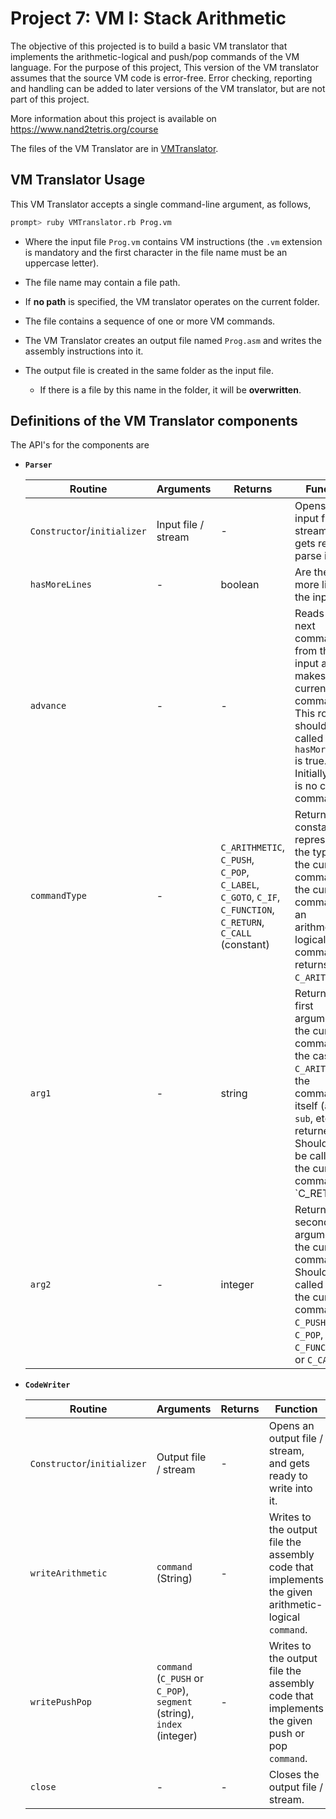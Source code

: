 # Project 7: VM I: Stack Arithmetic

The objective of this projected is to build a basic VM translator that implements the arithmetic-logical and push/pop commands of the VM language. For the purpose of this project, This version of the VM translator assumes that the source VM code is error-free. Error checking, reporting and handling can be added to later versions of the VM translator, but are not part of this project.

More information about this project is available on https://www.nand2tetris.org/course

The files of the VM Translator are in [VMTranslator](https://github.com/gpm22/ossu-projects/tree/main/Nand2Tetris/nand2tetris/projects/07/VMTranslator).

## VM Translator Usage

This VM Translator accepts a single command-line argument, as follows,

  ```bash
  prompt> ruby VMTranslator.rb Prog.vm
  ```

* Where the input file `Prog.vm` contains VM instructions (the `.vm` extension is mandatory and the first character in the file name must be an uppercase letter).

* The file name may contain a file path.

* If **no path** is specified, the VM translator operates on the current folder.

* The file contains a sequence of one or more VM commands.

* The VM Translator creates an output file named `Prog.asm` and writes the assembly instructions into it.

* The output file is created in the same folder as the input file.

  * If there is a file by this name in the folder, it will be **overwritten**.

## Definitions of the VM Translator components

The API's for the components are

* **`Parser`**

  | Routine                     | Arguments           | Returns                                                      | Function                                                     |
  | --------------------------- | ------------------- | ------------------------------------------------------------ | ------------------------------------------------------------ |
  | `Constructor`/`initializer` | Input file / stream | -                                                            | Opens the input file / stream, and gets ready to parse it.   |
  | `hasMoreLines`              | -                   | boolean                                                      | Are there more lines in the input?                           |
  | `advance`                   | -                   | -                                                            | Reads the next command from the input and makes it the current command. This routine should be called only if `hasMoreLines` is true. Initially there is no current command. |
  | `commandType`               | -                   | `C_ARITHMETIC`, `C_PUSH`, `C_POP`, `C_LABEL`, `C_GOTO`, `C_IF`, `C_FUNCTION`, `C_RETURN`, `C_CALL`  (constant) | Returns a constant representing the type of the current command. If the current command is an arithmetic-logical command, returns `C_ARITHMETIC`. |
  | `arg1`                      | -                   | string                                                       | Returns the first argument of the current command. In the case of `C_ARITHMETIC`, the command itself (`add`, `sub`, etc.) is returned. Should not be called if the current command is `C_RETURN |
  | `arg2`                      | -                   | integer                                                      | Returns the second argument of the current command. Should be called only if the current command is `C_PUSH`, `C_POP`, `C_FUNCTION`, or `C_CALL`. |

* **`CodeWriter`**

  | Routine                     | Arguments                                                    | Returns | Function                                                     |
  | --------------------------- | ------------------------------------------------------------ | ------- | ------------------------------------------------------------ |
  | `Constructor`/`initializer` | Output file / stream                                         | -       | Opens an output file / stream, and gets ready to write into it. |
  | `writeArithmetic`           | `command` (String)                                           | -       | Writes to the output file the assembly code that implements the given arithmetic-logical `command`. |
  | `writePushPop`              | `command` (`C_PUSH` or `C_POP`), `segment` (string), `index` (integer) | -       | Writes to the output file the assembly code that implements the given push or pop `command`. |
  | `close`                     | -                                                            | -       | Closes the output file / stream.                             |